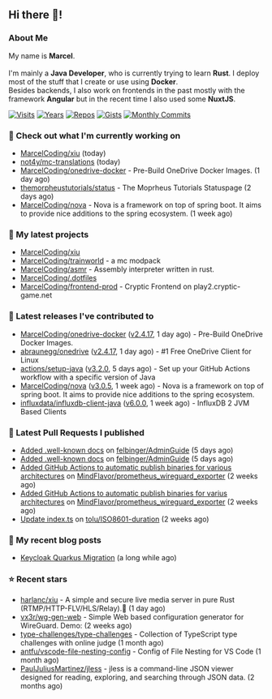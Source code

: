 ## Hi there 👋!




### About Me

My name is **Marcel**.
<br><br>
I'm mainly a **Java Developer**, who is currently trying to learn **Rust**. I deploy most of the stuff that I create or use using **Docker**.
<br>
Besides backends, I also work on frontends in the past mostly with the framework **Angular** but in the recent time I also used some **NuxtJS**. 

[![Visits](https://badges.pufler.dev/visits/MarcelCoding/MarcelCoding?style=flat-square&color=black&logo=github)](https://github.com/MarcelCoding)
[![Years](https://badges.pufler.dev/years/MarcelCoding?style=flat-square&color=black&logo=github)](https://github.com/MarcelCoding)
[![Repos](https://badges.pufler.dev/repos/MarcelCoding?style=flat-square&color=black&logo=github)](https://github.com/MarcelCoding?tab=repositories)
[![Gists](https://badges.pufler.dev/gists/MarcelCoding?style=flat-square&color=black&logo=github)](https://gist.github.com/MarcelCoding)
[![Monthly Commits](https://badges.pufler.dev/commits/monthly/MarcelCoding?style=flat-square&color=black&logo=github)](https://github.com/MarcelCoding)

### 👷 Check out what I'm currently working on

- [MarcelCoding/xiu](https://github.com/MarcelCoding/xiu) (today)
- [not4y/mc-translations](https://github.com/not4y/mc-translations) (today)
- [MarcelCoding/onedrive-docker](https://github.com/MarcelCoding/onedrive-docker) - Pre-Build OneDrive Docker Images. (1 day ago)
- [themorpheustutorials/status](https://github.com/themorpheustutorials/status) - The Moprheus Tutorials Statuspage (2 days ago)
- [MarcelCoding/nova](https://github.com/MarcelCoding/nova) - Nova is a framework on top of spring boot. It aims to provide nice additions to the spring ecosystem. (1 week ago)

### 🌱 My latest projects

- [MarcelCoding/xiu](https://github.com/MarcelCoding/xiu)
- [MarcelCoding/trainworld](https://github.com/MarcelCoding/trainworld) - a mc modpack
- [MarcelCoding/asmr](https://github.com/MarcelCoding/asmr) - Assembly interpreter written in rust.
- [MarcelCoding/.dotfiles](https://github.com/MarcelCoding/.dotfiles)
- [MarcelCoding/frontend-prod](https://github.com/MarcelCoding/frontend-prod) - Cryptic Frontend on play2.cryptic-game.net

### 🔭 Latest releases I've contributed to

- [MarcelCoding/onedrive-docker](https://github.com/MarcelCoding/onedrive-docker) ([v2.4.17](https://github.com/MarcelCoding/onedrive-docker/releases/tag/v2.4.17), 1 day ago) - Pre-Build OneDrive Docker Images.
- [abraunegg/onedrive](https://github.com/abraunegg/onedrive) ([v2.4.17](https://github.com/abraunegg/onedrive/releases/tag/v2.4.17), 1 day ago) - #1 Free OneDrive Client for Linux
- [actions/setup-java](https://github.com/actions/setup-java) ([v3.2.0](https://github.com/actions/setup-java/releases/tag/v3.2.0), 5 days ago) - Set up your GitHub Actions workflow with a specific version of Java
- [MarcelCoding/nova](https://github.com/MarcelCoding/nova) ([v3.0.5](https://github.com/MarcelCoding/nova/releases/tag/v3.0.5), 1 week ago) - Nova is a framework on top of spring boot. It aims to provide nice additions to the spring ecosystem.
- [influxdata/influxdb-client-java](https://github.com/influxdata/influxdb-client-java) ([v6.0.0](https://github.com/influxdata/influxdb-client-java/releases/tag/v6.0.0), 1 week ago) - InfluxDB 2 JVM Based Clients

### 🔨 Latest Pull Requests I published

- [Added .well-known docs](https://github.com/felbinger/AdminGuide/pull/68) on [felbinger/AdminGuide](https://github.com/felbinger/AdminGuide) (5 days ago)
- [Added .well-known docs](https://github.com/felbinger/AdminGuide/pull/67) on [felbinger/AdminGuide](https://github.com/felbinger/AdminGuide) (5 days ago)
- [Added GitHub Actions to automatic publish binaries for various architectures](https://github.com/MindFlavor/prometheus_wireguard_exporter/pull/95) on [MindFlavor/prometheus_wireguard_exporter](https://github.com/MindFlavor/prometheus_wireguard_exporter) (2 weeks ago)
- [Added GitHub Actions to automatic publish binaries for varius architectures](https://github.com/MindFlavor/prometheus_wireguard_exporter/pull/94) on [MindFlavor/prometheus_wireguard_exporter](https://github.com/MindFlavor/prometheus_wireguard_exporter) (2 weeks ago)
- [Update index.ts](https://github.com/tolu/ISO8601-duration/pull/29) on [tolu/ISO8601-duration](https://github.com/tolu/ISO8601-duration) (2 weeks ago)

### 📜 My recent blog posts

- [Keycloak Quarkus Migration](https://m4rc3l.de/blog/keycloak-quarkus-migration) (a long while ago)

### ⭐ Recent stars

- [harlanc/xiu](https://github.com/harlanc/xiu) - A simple and secure live media server in pure Rust (RTMP/HTTP-FLV/HLS/Relay).🦀 (1 day ago)
- [vx3r/wg-gen-web](https://github.com/vx3r/wg-gen-web) - Simple Web based configuration generator for WireGuard. Demo: (2 weeks ago)
- [type-challenges/type-challenges](https://github.com/type-challenges/type-challenges) - Collection of TypeScript type challenges with online judge (1 month ago)
- [antfu/vscode-file-nesting-config](https://github.com/antfu/vscode-file-nesting-config) - Config of File Nesting for VS Code (1 month ago)
- [PaulJuliusMartinez/jless](https://github.com/PaulJuliusMartinez/jless) - jless is a command-line JSON viewer designed for reading, exploring, and searching through JSON data. (2 months ago)
